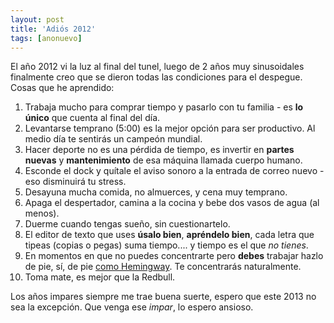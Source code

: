 ```yaml
---
layout: post
title: 'Adiós 2012'
tags: [anonuevo]
---
```


El año 2012 vi la luz al final del tunel, luego de 2 años muy sinusoidales
finalmente creo que se dieron todas las condiciones para el despegue. Cosas que
he aprendido:

1. Trabaja mucho para comprar tiempo y pasarlo con tu familia - es **lo único** que
   cuenta al final del día.
2. Levantarse temprano (5:00) es la mejor opción para ser productivo. Al medio
   día te sentirás un campeón mundial.
3. Hacer deporte no es una pérdida de tiempo, es invertir en **partes nuevas**
   y **mantenimiento** de esa máquina llamada cuerpo humano.
4. Esconde el dock y quítale el aviso sonoro a la entrada de correo nuevo - eso
   disminuirá tu stress. 
5. Desayuna mucha comida, no almuerces, y cena muy temprano.
6. Apaga el despertador, camina a la cocina y bebe dos vasos de agua (al menos). 
7. Duerme cuando tengas sueño, sin cuestionartelo. 
8. El editor de texto que uses **úsalo bien**, **apréndelo bien**, cada letra
   que tipeas (copias o pegas) suma tiempo.... y tiempo es el que _no tienes_.
9. En momentos en que no puedes concentrarte pero **debes** trabajar hazlo de
   pie, sí, de pie [como Hemingway][1]. Te concentrarás naturalmente.
10. Toma mate, es mejor que la Redbull.

Los años impares siempre me trae buena suerte, espero que este 2013 no sea la excepción. Que venga ese _impar_, lo espero ansioso.

[1]:http://photo.faircompanies.com.s3.amazonaws.com/users/nicolas.boullosa/photos/hemingway-standing-desk.jpg
